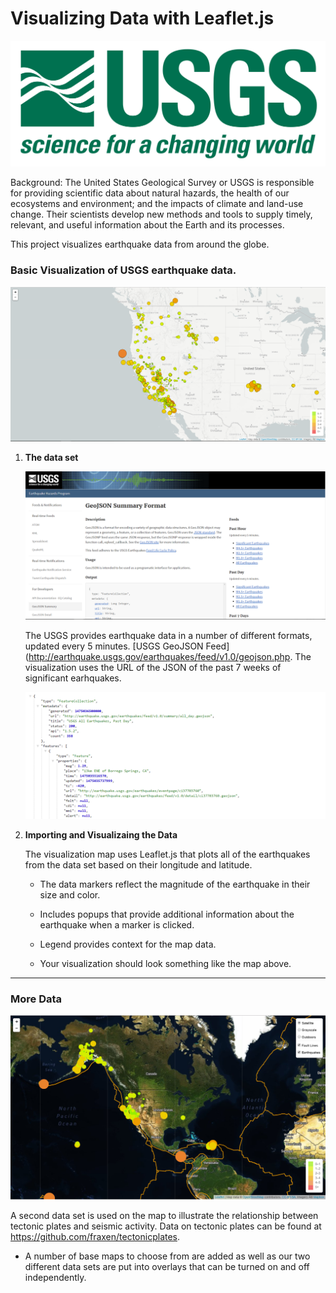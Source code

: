 # Visualizing Data with Leaflet.js


![1-Logo](Images/1-Logo.png)

Background: The United States Geological Survey or USGS is responsible for providing scientific data about natural hazards, the health of our ecosystems and environment; and the impacts of climate and land-use change. Their scientists develop new methods and tools to supply timely, relevant, and useful information about the Earth and its processes. 

This project visualizes earthquake data from around the globe.


### Basic Visualization of USGS earthquake data.

![2-BasicMap](Images/2-BasicMap.png)


1. **The data set**

   ![3-Data](Images/3-Data.png)

   The USGS provides earthquake data in a number of different formats, updated every 5 minutes. [USGS GeoJSON Feed](http://earthquake.usgs.gov/earthquakes/feed/v1.0/geojson.php. The visualization uses the URL of the JSON of the past 7 weeks of significant earhquakes.

   ![4-JSON](Images/4-JSON.png)

2. **Importing and Visualizaing the Data**

    The visualization map uses Leaflet.js that plots all of the earthquakes from the data set based on their longitude and latitude.

   * The data markers reflect the magnitude of the earthquake in their size and color. 

   * Includes popups that provide additional information about the earthquake when a marker is clicked.

   * Legend provides context for the map data.

   * Your visualization should look something like the map above.

- - -

### More Data

![5-Advanced](Images/5-Advanced.png)

A second data set is used on the map to illustrate the relationship between tectonic plates and seismic activity. Data on tectonic plates can be found at <https://github.com/fraxen/tectonicplates>.

* A number of base maps to choose from are added as well as our two different data sets are put into overlays that can be turned on and off independently.

